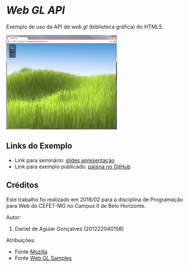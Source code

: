 # _Web GL API_

Exemplo de uso da API de _web gl_ (biblioteca gráfica) do HTML5.

![](field/images/field.jpg)


## Links do Exemplo

- Link para seminário: [slides apresentação][slides]
- Link para exemplo publicado: [página no GitHub][vivo]

## Créditos

Este trabalho foi realizado em 2018/02 para a disciplina de Programação para Web do CEFET-MG no Campus II de Belo Horizonte.

Autor:

1. Daniel de Aguiar Gonçalves (201222040158)

Atribuições:

- Fonte [Mozilla][mozilla-author]
- Fonte [Web GL Samples][samples-author]

[slides]: https://slides.com/danielgoncalves-3/html5-web-gl/live#/
[vivo]: https://github.com/dangon1/cefet-web-weblot/tree/2018/02/apis/web-gl
[mozilla-author]: https://developer.mozilla.org/en-US/docs/Web/API/WebGL_API/Tutorial/Getting_started_with_WebGL
[samples-author]: http://webglsamples.org/

